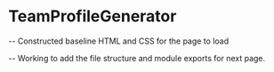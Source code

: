 # TeamProfileGenerator

-- Constructed baseline HTML and CSS for the page to load

-- Working to add the file structure and module exports for next page.
